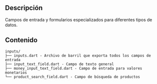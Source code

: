 ## Descripción
Campos de entrada y formularios especializados para diferentes tipos de datos.

## Contenido
```
inputs/
├── inputs.dart - Archivo de barril que exporta todos los campos de entrada
├── input_text_field.dart - Campo de texto general
├── money_input_text_field.dart - Campo de entrada para valores monetarios
└── product_search_field.dart - Campo de búsqueda de productos
```
